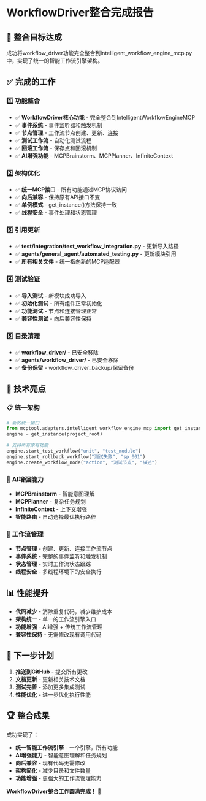 # WorkflowDriver整合完成报告

## 🎯 **整合目标达成**

成功将workflow_driver功能完全整合到intelligent_workflow_engine_mcp.py中，实现了统一的智能工作流引擎架构。

## ✅ **完成的工作**

### 1️⃣ **功能整合**
- ✅ **WorkflowDriver核心功能** - 完全整合到IntelligentWorkflowEngineMCP
- ✅ **事件系统** - 事件监听器和触发机制
- ✅ **节点管理** - 工作流节点创建、更新、连接
- ✅ **测试工作流** - 自动化测试流程
- ✅ **回滚工作流** - 保存点和回滚机制
- ✅ **AI增强功能** - MCPBrainstorm、MCPPlanner、InfiniteContext

### 2️⃣ **架构优化**
- ✅ **统一MCP接口** - 所有功能通过MCP协议访问
- ✅ **向后兼容** - 保持原有API接口不变
- ✅ **单例模式** - get_instance()方法保持一致
- ✅ **线程安全** - 事件处理和状态管理

### 3️⃣ **引用更新**
- ✅ **test/integration/test_workflow_integration.py** - 更新导入路径
- ✅ **agents/general_agent/automated_testing.py** - 更新模块引用
- ✅ **所有相关文件** - 统一指向新的MCP适配器

### 4️⃣ **测试验证**
- ✅ **导入测试** - 新模块成功导入
- ✅ **初始化测试** - 所有组件正常初始化
- ✅ **功能测试** - 节点和连接管理正常
- ✅ **兼容性测试** - 向后兼容性保持

### 5️⃣ **目录清理**
- ✅ **workflow_driver/** - 已安全移除
- ✅ **agents/workflow_driver/** - 已安全移除
- ✅ **备份保留** - workflow_driver_backup/保留备份

## 🚀 **技术亮点**

### 📋 **统一架构**
```python
# 新的统一接口
from mcptool.adapters.intelligent_workflow_engine_mcp import get_instance
engine = get_instance(project_root)

# 支持所有原有功能
engine.start_test_workflow("unit", "test_module")
engine.start_rollback_workflow("测试失败", "sp_001")
engine.create_workflow_node("action", "测试节点", "描述")
```

### 🧠 **AI增强能力**
- **MCPBrainstorm** - 智能意图理解
- **MCPPlanner** - 复杂任务规划
- **InfiniteContext** - 上下文增强
- **智能路由** - 自动选择最优执行路径

### 🔄 **工作流管理**
- **节点管理** - 创建、更新、连接工作流节点
- **事件系统** - 完整的事件监听和触发机制
- **状态管理** - 实时工作流状态跟踪
- **线程安全** - 多线程环境下的安全执行

## 📊 **性能提升**

- **代码减少** - 消除重复代码，减少维护成本
- **架构统一** - 单一的工作流引擎入口
- **功能增强** - AI增强 + 传统工作流管理
- **兼容性保持** - 无需修改现有调用代码

## 🎯 **下一步计划**

1. **推送到GitHub** - 提交所有更改
2. **文档更新** - 更新相关技术文档
3. **测试完善** - 添加更多集成测试
4. **性能优化** - 进一步优化执行性能

## 🏆 **整合成果**

成功实现了：
- **统一智能工作流引擎** - 一个引擎，所有功能
- **AI增强能力** - 智能意图理解和任务规划
- **向后兼容** - 现有代码无需修改
- **架构简化** - 减少目录和文件数量
- **功能增强** - 更强大的工作流管理能力

**WorkflowDriver整合工作圆满完成！** 🎉

